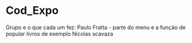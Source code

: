 # Cod_Expo
Grupo e o que cada um fez:
Paulo Fratta - parte do menu e a função de popular livros de exemplo
Nicolas scavaza
